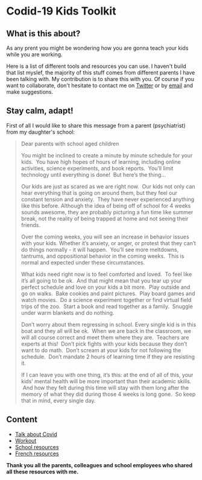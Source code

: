 # Codid-19 Kids Toolkit

## What is this about?
As any prent you might be wondering how you are gonna teach your kids while you are working.

Here is a list of different tools and resources you can use. I haven't build that list myslef, the majority of this stuff comes from different parents I have been talking with. My contribution is to share this with you. Of course if you want to collaborate, don't hesitate to contact me on [Twitter](https://twitter.com/severin_bruhat) or by [email](mailto:sbruhat@gmail.com) and make suggestions.

## Stay calm, adapt!

First of all I would like to share this message from a parent (psychiatrist) from my daughter's school:

> Dear parents with school aged children 
> 
> You might be inclined to create a minute by minute schedule for your kids.  You have high hopes of hours of learning, including online activities, science experiments, and book reports.  You’ll limit technology until everything is done!  But here’s the thing...
> 
> Our kids are just as scared as we are right now.  Our kids not only can hear everything that is going on around them, but they feel our constant tension and anxiety.  They have never experienced anything like this before. Although the idea of being off of school for 4 weeks sounds awesome, they are probably picturing a fun time like summer break, not the reality of being trapped at home and not seeing their friends.
> 
> Over the coming weeks, you will see an increase in behavior issues with your kids. Whether it’s anxiety, or anger, or protest that they can’t do things normally - it will happen.  You’ll see more meltdowns, tantrums, and oppositional behavior in the coming weeks.  This is normal and expected under these circumstances.
> 
> What kids need right now is to feel comforted and loved.  To feel like it’s all going to be ok.  And that might mean that you tear up your perfect schedule and love on your kids a bit more.  Play outside and go on walks.  Bake cookies and paint pictures.  Play board games and watch movies.  Do a science experiment together or find virtual field trips of the zoo.  Start a book and read together as a family.  Snuggle under warm blankets and do nothing.
> 
> Don’t worry about them regressing in school. Every single kid is in this boat and they all will be ok.  When we are back in the classroom, we will all course correct and meet them where they are.  Teachers are experts at this!  Don’t pick fights with your kids because they don’t want to do math.  Don’t scream at your kids for not following the schedule.  Don’t mandate 2 hours of learning time if they are resisting it.
> 
> If I can leave you with one thing, it’s this: at the end of all of this, your kids’ mental health will be more important than their academic skills.  And how they felt during this time will stay with them long after the memory of what they did during those 4 weeks is long gone.  So keep that in mind, every single day.

## Content
* [Talk about Covid](./Talk-about-Covid)
* [Workout](./Workout)
* [School resources](./School-resources)
* [French resources](./French-resources)

**Thank you all the parents, colleagues and school employees who shared all these resources with me.**